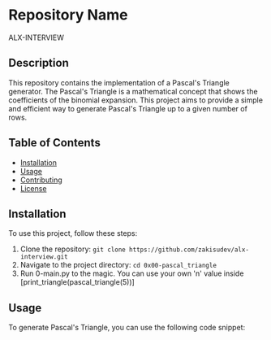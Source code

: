 # Repository Name

ALX-INTERVIEW

## Description

This repository contains the implementation of a Pascal's Triangle generator. The Pascal's Triangle is a mathematical concept that shows the coefficients of the binomial expansion. This project aims to provide a simple and efficient way to generate Pascal's Triangle up to a given number of rows.

## Table of Contents

- [Installation](#installation)
- [Usage](#usage)
- [Contributing](#contributing)
- [License](#license)

## Installation

To use this project, follow these steps:

1. Clone the repository: `git clone https://github.com/zakisudev/alx-interview.git`
2. Navigate to the project directory: `cd 0x00-pascal_triangle`
3. Run 0-main.py to the magic. You can use your own 'n' value inside [print_triangle(pascal_triangle(5))]

## Usage

To generate Pascal's Triangle, you can use the following code snippet:
